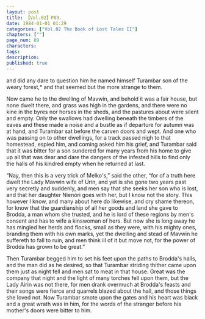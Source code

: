 ```yaml
---
layout: post
title: 【Vol.02】P89.
date: 1984-01-01 01:29
categories: ["Vol.02 The Book of Lost Tales II"]
chapters: [""]
page_num: 89
characters: 
tags: 
description: 
published: true
---
```


<p style="text-indent: 0;">
and did any dare to question him he named himself Turambar son of the weary forest,* and that seemed but the more strange to them.
</p>

Now came he to the dwelling of Mavwin, and behold it was a fair house, but none dwelt there, and grass was high in the gardens, and there were no kine in the byres nor horses in the sheds, and the pastures about were silent and empty. Only the swallows had dwelling beneath the timbers of the eaves and these made a noise and a bustle as if departure for autumn was at hand, and Turambar sat before the carven doors and wept. And one who was passing on to other dwellings, for a track passed nigh to that homestead, espied him, and coming asked him his grief, and Turambar said that it was bitter for a son sundered for many years from his home to give up all that was dear and dare the dangers of the infested hills to find only the halls of his kindred empty when he returned at last.

“Nay, then this is a very trick of Melko's,” said the other, “for of a truth here dwelt the Lady Mavwin wife of Úrin, and yet is she gone two years past very secretly and suddenly, and men say that she seeks her son who is lost, and that her daughter Nienóri goes with her, but I know not the story. This however I know, and many about here do likewise, and cry shame thereon, for know that the guardianship of all her goods and land she gave to Brodda, a man whom she trusted, and he is lord of these regions by men's consent and has to wife a kinswoman of hers. But now she is long away he has mingled her herds and flocks, small as they were, with his mighty ones, branding them with his own marks, yet the dwelling and stead of Mavwin he suffereth to fall to ruin, and men think ill of it but move not, for the power of Brodda has grown to be great.”

Then Turambar begged him to set his feet upon the paths to Brodda's halls, and the man did as he desired, so that Turambar striding thither came upon them just as night fell and men sat to meat in that house. Great was the company that night and the light of many torches fell upon them, but the Lady Airin was not there, for men drank overmuch at Brodda's feasts and their songs were fierce and quarrels blazed about the hall, and those things she loved not. Now Turambar smote upon the gates and his heart was black and a great wrath was in him, for the words of the stranger before his mother's doors were bitter to him.

